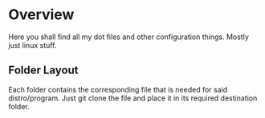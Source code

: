 # Overview
Here you shall find all my dot files and other configuration things. Mostly just linux stuff.

## Folder Layout
Each folder contains the corresponding file that is needed for said distro/program. Just git clone the file and place it in its required destination folder.

